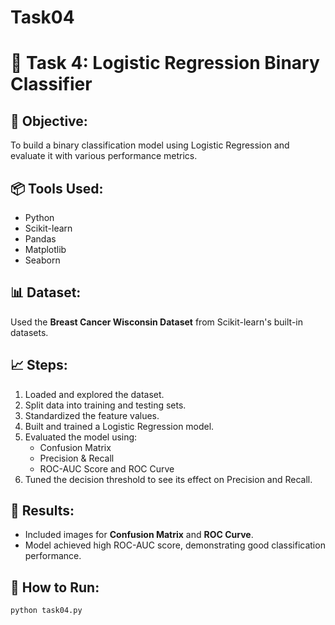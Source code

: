 # Task04
# 📝 Task 4: Logistic Regression Binary Classifier

## 📌 Objective:
To build a binary classification model using Logistic Regression and evaluate it with various performance metrics.

## 📦 Tools Used:
- Python
- Scikit-learn
- Pandas
- Matplotlib
- Seaborn

## 📊 Dataset:
Used the **Breast Cancer Wisconsin Dataset** from Scikit-learn's built-in datasets.

## 📈 Steps:
1. Loaded and explored the dataset.
2. Split data into training and testing sets.
3. Standardized the feature values.
4. Built and trained a Logistic Regression model.
5. Evaluated the model using:
   - Confusion Matrix
   - Precision & Recall
   - ROC-AUC Score and ROC Curve
6. Tuned the decision threshold to see its effect on Precision and Recall.

## 📸 Results:
- Included images for **Confusion Matrix** and **ROC Curve**.
- Model achieved high ROC-AUC score, demonstrating good classification performance.

## 📎 How to Run:
```
python task04.py
